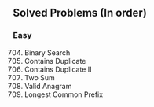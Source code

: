 ## Solved Problems (In order)
### Easy
704. Binary Search
217. Contains Duplicate
219. Contains Duplicate II
1. Two Sum
242. Valid Anagram   
14. Longest Common Prefix
